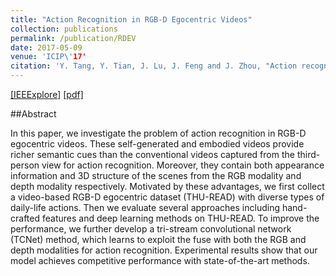 ```yaml
---
title: "Action Recognition in RGB-D Egocentric Videos"
collection: publications
permalink: /publication/RDEV
date: 2017-05-09
venue: 'ICIP\'17'
citation: 'Y. Tang, Y. Tian, J. Lu, J. Feng and J. Zhou, "Action recognition in RGB-D egocentric videos," 2017 IEEE International Conference on Image Processing (ICIP), Beijing, 2017, pp. 3410-3414.'
---
```

[[IEEExplore]](https://ieeexplore.ieee.org/document/8296915/) [[pdf]](http://ruoyunma.github.io/files/RDEV.pdf)

##Abstract

 In this paper, we investigate the problem of action recognition in 
RGB-D egocentric videos. These self-generated and embodied videos 
provide richer semantic cues than the conventional videos captured from 
the third-person view for action recognition. Moreover, they contain 
both appearance information and 3D structure of the scenes from the RGB 
modality and depth modality respectively. Motivated by these advantages,
 we first collect a video-based RGB-D egocentric dataset (THU-READ) with
 diverse types of daily-life actions. Then we evaluate several 
approaches including hand-crafted features and deep learning methods on 
THU-READ. To improve the performance, we further develop a tri-stream 
convolutional network (TCNet) method, which learns to exploit the fuse 
with both the RGB and depth modalities for action recognition. 
Experimental results show that our model achieves competitive 
performance with state-of-the-art methods.
